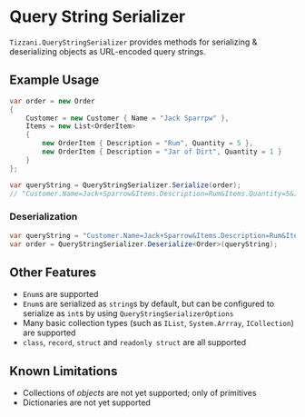# Query String Serializer

`Tizzani.QueryStringSerializer` provides methods for serializing & deserializing objects as URL-encoded query strings.

## Example Usage

```csharp
var order = new Order
{
    Customer = new Customer { Name = "Jack Sparrpw" },
    Items = new List<OrderItem>
    {
        new OrderItem { Description = "Rum", Quantity = 5 },
        new OrderItem { Description = "Jar of Dirt", Quantity = 1 }
    }
};

var queryString = QueryStringSerializer.Serialize(order);
// "Customer.Name=Jack+Sparrow&Items.Description=Rum&Items.Quantity=5&Items.Description=Jar+of+Dirt&Items.Quantity=1";
```

### Deserialization

```c#
var queryString = "Customer.Name=Jack+Sparrow&Items.Description=Rum&Items.Quantity=5&Items.Description=Jar+of+Dirt&Items.Quantity=1";
var order = QueryStringSerializer.Deserialize<Order>(queryString);
```

## Other Features

* `Enum`s are supported
* `Enum`s are serialized as `string`s by default, but can be configured to serialize as `int`s by using `QueryStringSerializerOptions`
* Many basic collection types (such as `IList`, `System.Arrray`, `ICollection`) are supported
* `class`, `record`, `struct` and `readonly struct` are all supported

## Known Limitations

* Collections of *objects* are not yet supported; only of primitives
* Dictionaries are not yet supported




